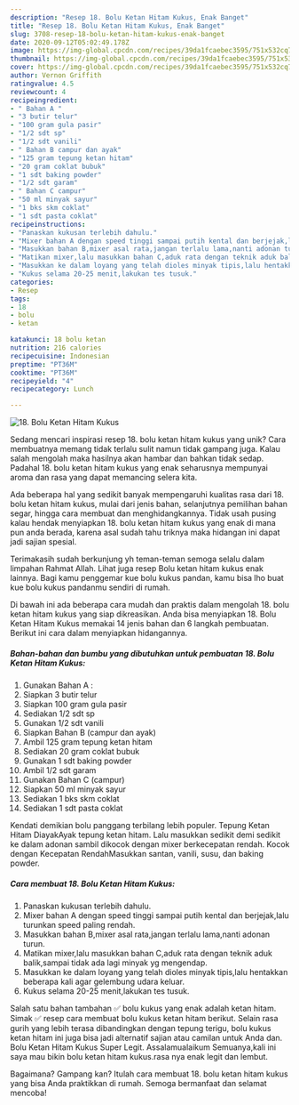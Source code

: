 ```yaml
---
description: "Resep 18. Bolu Ketan Hitam Kukus, Enak Banget"
title: "Resep 18. Bolu Ketan Hitam Kukus, Enak Banget"
slug: 3708-resep-18-bolu-ketan-hitam-kukus-enak-banget
date: 2020-09-12T05:02:49.178Z
image: https://img-global.cpcdn.com/recipes/39da1fcaebec3595/751x532cq70/18-bolu-ketan-hitam-kukus-foto-resep-utama.jpg
thumbnail: https://img-global.cpcdn.com/recipes/39da1fcaebec3595/751x532cq70/18-bolu-ketan-hitam-kukus-foto-resep-utama.jpg
cover: https://img-global.cpcdn.com/recipes/39da1fcaebec3595/751x532cq70/18-bolu-ketan-hitam-kukus-foto-resep-utama.jpg
author: Vernon Griffith
ratingvalue: 4.5
reviewcount: 4
recipeingredient:
- " Bahan A "
- "3 butir telur"
- "100 gram gula pasir"
- "1/2 sdt sp"
- "1/2 sdt vanili"
- " Bahan B campur dan ayak"
- "125 gram tepung ketan hitam"
- "20 gram coklat bubuk"
- "1 sdt baking powder"
- "1/2 sdt garam"
- " Bahan C campur"
- "50 ml minyak sayur"
- "1 bks skm coklat"
- "1 sdt pasta coklat"
recipeinstructions:
- "Panaskan kukusan terlebih dahulu."
- "Mixer bahan A dengan speed tinggi sampai putih kental dan berjejak,lalu turunkan speed paling rendah."
- "Masukkan bahan B,mixer asal rata,jangan terlalu lama,nanti adonan turun."
- "Matikan mixer,lalu masukkan bahan C,aduk rata dengan teknik aduk balik,sampai tidak ada lagi minyak yg mengendap."
- "Masukkan ke dalam loyang yang telah dioles minyak tipis,lalu hentakkan beberapa kali agar gelembung udara keluar."
- "Kukus selama 20-25 menit,lakukan tes tusuk."
categories:
- Resep
tags:
- 18
- bolu
- ketan

katakunci: 18 bolu ketan 
nutrition: 216 calories
recipecuisine: Indonesian
preptime: "PT36M"
cooktime: "PT36M"
recipeyield: "4"
recipecategory: Lunch

---
```



![18. Bolu Ketan Hitam Kukus](https://img-global.cpcdn.com/recipes/39da1fcaebec3595/751x532cq70/18-bolu-ketan-hitam-kukus-foto-resep-utama.jpg)

Sedang mencari inspirasi resep 18. bolu ketan hitam kukus yang unik? Cara membuatnya memang tidak terlalu sulit namun tidak gampang juga. Kalau salah mengolah maka hasilnya akan hambar dan bahkan tidak sedap. Padahal 18. bolu ketan hitam kukus yang enak seharusnya mempunyai aroma dan rasa yang dapat memancing selera kita.

Ada beberapa hal yang sedikit banyak mempengaruhi kualitas rasa dari 18. bolu ketan hitam kukus, mulai dari jenis bahan, selanjutnya pemilihan bahan segar, hingga cara membuat dan menghidangkannya. Tidak usah pusing kalau hendak menyiapkan 18. bolu ketan hitam kukus yang enak di mana pun anda berada, karena asal sudah tahu triknya maka hidangan ini dapat jadi sajian spesial.

Terimakasih sudah berkunjung yh teman-teman semoga selalu dalam limpahan Rahmat Allah. Lihat juga resep Bolu ketan hitam kukus enak lainnya. Bagi kamu penggemar kue bolu kukus pandan, kamu bisa lho buat kue bolu kukus pandanmu sendiri di rumah.


Di bawah ini ada beberapa cara mudah dan praktis dalam mengolah 18. bolu ketan hitam kukus yang siap dikreasikan. Anda bisa menyiapkan 18. Bolu Ketan Hitam Kukus memakai 14 jenis bahan dan 6 langkah pembuatan. Berikut ini cara dalam menyiapkan hidangannya.

<!--inarticleads1-->

##### Bahan-bahan dan bumbu yang dibutuhkan untuk pembuatan 18. Bolu Ketan Hitam Kukus:

1. Gunakan  Bahan A :
1. Siapkan 3 butir telur
1. Siapkan 100 gram gula pasir
1. Sediakan 1/2 sdt sp
1. Gunakan 1/2 sdt vanili
1. Siapkan  Bahan B (campur dan ayak)
1. Ambil 125 gram tepung ketan hitam
1. Sediakan 20 gram coklat bubuk
1. Gunakan 1 sdt baking powder
1. Ambil 1/2 sdt garam
1. Gunakan  Bahan C (campur)
1. Siapkan 50 ml minyak sayur
1. Sediakan 1 bks skm coklat
1. Sediakan 1 sdt pasta coklat


Kendati demikian bolu panggang terbilang lebih populer. Tepung Ketan Hitam DiayakAyak tepung ketan hitam. Lalu masukkan sedikit demi sedikit ke dalam adonan sambil dikocok dengan mixer berkecepatan rendah. Kocok dengan Kecepatan RendahMasukkan santan, vanili, susu, dan baking powder. 

<!--inarticleads2-->

##### Cara membuat 18. Bolu Ketan Hitam Kukus:

1. Panaskan kukusan terlebih dahulu.
1. Mixer bahan A dengan speed tinggi sampai putih kental dan berjejak,lalu turunkan speed paling rendah.
1. Masukkan bahan B,mixer asal rata,jangan terlalu lama,nanti adonan turun.
1. Matikan mixer,lalu masukkan bahan C,aduk rata dengan teknik aduk balik,sampai tidak ada lagi minyak yg mengendap.
1. Masukkan ke dalam loyang yang telah dioles minyak tipis,lalu hentakkan beberapa kali agar gelembung udara keluar.
1. Kukus selama 20-25 menit,lakukan tes tusuk.


Salah satu bahan tambahan ✅ bolu kukus yang enak adalah ketan hitam. Simak ✅ resep cara membuat bolu kukus ketan hitam berikut. Selain rasa gurih yang lebih terasa dibandingkan dengan tepung terigu, bolu kukus ketan hitam ini juga bisa jadi alternatif sajian atau camilan untuk Anda dan. Bolu Ketan Hitam Kukus Super Legit. Assalamualaikum Semuanya,kali ini saya mau bikin bolu ketan hitam kukus.rasa nya enak legit dan lembut. 

Bagaimana? Gampang kan? Itulah cara membuat 18. bolu ketan hitam kukus yang bisa Anda praktikkan di rumah. Semoga bermanfaat dan selamat mencoba!
